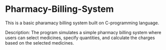 # Pharmacy-Billing-System
This is a basic pharamacy billing system built on C-programming language.

Description: 
The program simulates a simple pharmacy billing system where users can select medicines,
specify quantities, and calculate the charges based on the selected medicines.
